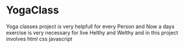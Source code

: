 # YogaClass
Yoga classes project is very helpfull for every Person and Now a days exercise is very necessary for live Helthy and Welthy and in this project involves html css javascript
